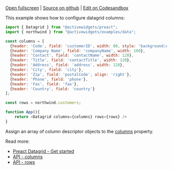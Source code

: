 
[Open fullscreen](/columns/) | [Source on github](https://github.com/activewidgets/preact/tree/master/examples/columns) | [Edit on Codesandbox](https://codesandbox.io/s/github/activewidgets/preact/tree/master/examples/columns)

This example shows how to configure datagrid columns:

```js
import { Datagrid } from "@activewidgets/preact";
import { northwind } from "@activewidgets/examples/data";

const columns = [
  {header: 'Code', field: 'customerID', width: 80, style: 'background:#def', fixed: true},
  {header: 'Company Name', field: 'companyName', width: 160},
  {header: 'Contact', field: 'contactName', width: 120},
  {header: 'Title', field: 'contactTitle', width: 120},
  {header: 'Address', field: 'address', width: 120},
  {header: 'City', field: 'city'},
  {header: 'Zip', field: 'postalCode', align: 'right'},
  {header: 'Phone', field: 'phone'},
  {header: 'Fax', field: 'fax'},
  {header: 'Country', field: 'country'}
];

const rows = northwind.customers;

function App(){
    return <Datagrid columns={columns} rows={rows} />
}
```

Assign an array of column descriptor objects to the [columns](https://docs.activewidgets.com/api/datagrid/columns/) property.

Read more:

- [Preact Datagrid - Get started](https://docs.activewidgets.com/guide/env/preact/#data-properties)
- [API - columns](https://docs.activewidgets.com/api/datagrid/columns/)
- [API - rows](https://docs.activewidgets.com/api/datagrid/rows/)